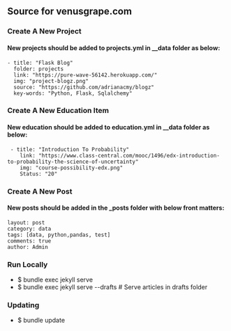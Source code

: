 ## Source for venusgrape.com

### Create A New Project

#### New projects should be added to projects.yml in __data folder as below:

```
- title: "Flask Blog"
  folder: projects
  link: "https://pure-wave-56142.herokuapp.com/"
  img: "project-blogz.png"
  source: "https://github.com/adrianacmy/blogz"
  key-words: "Python, Flask, Sqlalchemy"
```


### Create A New Education Item

#### New education should be added to education.yml in __data folder as below:

```
 - title: "Introduction To Probability"
    link: "https://www.class-central.com/mooc/1496/edx-introduction-to-probability-the-science-of-uncertainty"
    img: "course-possibility-edx.png"
    Status: "20"
```


### Create A New Post

#### New posts should be added in the _posts folder with below front matters:

```
layout: post
category: data
tags: [data, python,pandas, test]
comments: true
author: Admin

```


### Run Locally

- $ bundle exec jekyll serve
- $ bundle exec jekyll serve --drafts # Serve articles in drafts folder
### Updating

- $ bundle update
